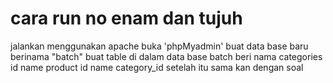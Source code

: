 # cara run no enam dan tujuh
jalankan menggunakan apache
buka 'phpMyadmin' buat data base baru berinama "batch" 
buat table di dalam data base batch beri nama categories 
                                                        id
                                                        name
                                              product
                                                        id
                                                        name
                                                        category_id
 setelah itu sama kan dengan soal
